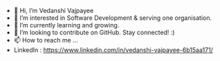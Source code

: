 - 👋 Hi, I’m Vedanshi Vajpayee
- 👀 I’m interested in Software Development & serving one organisation.
- 🌱 I’m currently learning and growing.
- 💞️ I’m looking to contribute on GitHub. Stay connected! :)
- 📫 How to reach me ...
- LinkedIn : https://www.linkedin.com/in/vedanshi-vajpayee-6b15aa171/


